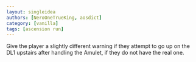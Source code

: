 ```yaml
---
layout: singleidea
authors: [NeroOneTrueKing, aosdict]
category: [vanilla]
tags: [ascension run]
---
```

Give the player a slightly different warning if they attempt to go up on the DL1 upstairs after handling the Amulet, if they do not have the real one.
